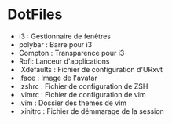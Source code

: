 DotFiles
========
 - i3 : Gestionnaire de fenêtres 
 - polybar : Barre pour i3 
 - Compton : Transparence pour i3 
 - Rofi: Lanceur d'applications
 - .Xdefaults : Fichier de configuration d'URxvt
 - .face : Image de l'avatar 
 - .zshrc : Fichier de configuration de ZSH
 - .vimrc : Fichier de configuration de vim 
 - .vim : Dossier des themes de vim 
 - .xinitrc : Fichier de démmarage de la session
